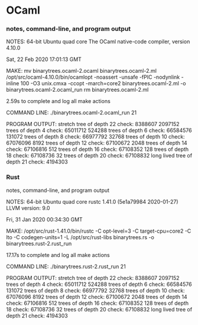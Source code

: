 # OCaml
### notes, command-line, and program output

NOTES:
64-bit Ubuntu quad core
The OCaml native-code compiler, version 4.10.0


Sat, 22 Feb 2020 17:01:13 GMT

MAKE:
mv binarytrees.ocaml-2.ocaml binarytrees.ocaml-2.ml
/opt/src/ocaml-4.10.0/bin/ocamlopt -noassert -unsafe -fPIC -nodynlink -inline 100 -O3 unix.cmxa -ccopt -march=core2 binarytrees.ocaml-2.ml -o binarytrees.ocaml-2.ocaml_run
rm binarytrees.ocaml-2.ml

2.59s to complete and log all make actions

COMMAND LINE:
./binarytrees.ocaml-2.ocaml_run 21

PROGRAM OUTPUT:
stretch tree of depth 22	 check: 8388607
2097152	 trees of depth 4	 check: 65011712
524288	 trees of depth 6	 check: 66584576
131072	 trees of depth 8	 check: 66977792
32768	 trees of depth 10	 check: 67076096
8192	 trees of depth 12	 check: 67100672
2048	 trees of depth 14	 check: 67106816
512	 trees of depth 16	 check: 67108352
128	 trees of depth 18	 check: 67108736
32	 trees of depth 20	 check: 67108832
long lived tree of depth 21	 check: 4194303
    

### Rust


notes, command-line, and program output

NOTES:
64-bit Ubuntu quad core
rustc 1.41.0 (5e1a79984 2020-01-27)
LLVM version: 9.0


Fri, 31 Jan 2020 00:34:30 GMT

MAKE:
/opt/src/rust-1.41.0/bin/rustc -C opt-level=3 -C target-cpu=core2 -C lto -C codegen-units=1 -L /opt/src/rust-libs binarytrees.rs -o binarytrees.rust-2.rust_run

17.17s to complete and log all make actions

COMMAND LINE:
./binarytrees.rust-2.rust_run 21

PROGRAM OUTPUT:
stretch tree of depth 22	 check: 8388607
2097152	 trees of depth 4	 check: 65011712
524288	 trees of depth 6	 check: 66584576
131072	 trees of depth 8	 check: 66977792
32768	 trees of depth 10	 check: 67076096
8192	 trees of depth 12	 check: 67100672
2048	 trees of depth 14	 check: 67106816
512	 trees of depth 16	 check: 67108352
128	 trees of depth 18	 check: 67108736
32	 trees of depth 20	 check: 67108832
long lived tree of depth 21	 check: 4194303
    

